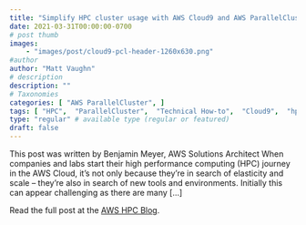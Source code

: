 ```yaml
---
title: "Simplify HPC cluster usage with AWS Cloud9 and AWS ParallelCluster"
date: 2021-03-31T00:00:00-0700
# post thumb
images:
    - "images/post/cloud9-pcl-header-1260x630.png"
#author
author: "Matt Vaughn"
# description
description: ""
# Taxonomies
categories: [ "AWS ParallelCluster", ]
tags: [ "HPC",  "ParallelCluster",  "Technical How-to",  "Cloud9",  "hpcblog", ]
type: "regular" # available type (regular or featured)
draft: false
---
```


This post was written by Benjamin Meyer, AWS Solutions Architect When companies and labs start their high performance computing (HPC) journey in the AWS Cloud, it’s not only because they’re in search of elasticity and scale – they’re also in search of new tools and environments. Initially this can appear challenging as there are many […]

Read the full post at the [AWS HPC Blog](https://aws.amazon.com/blogs/hpc/simplify-hpc-cluster-usage-with-aws-cloud9-and-aws-parallelcluster/).
